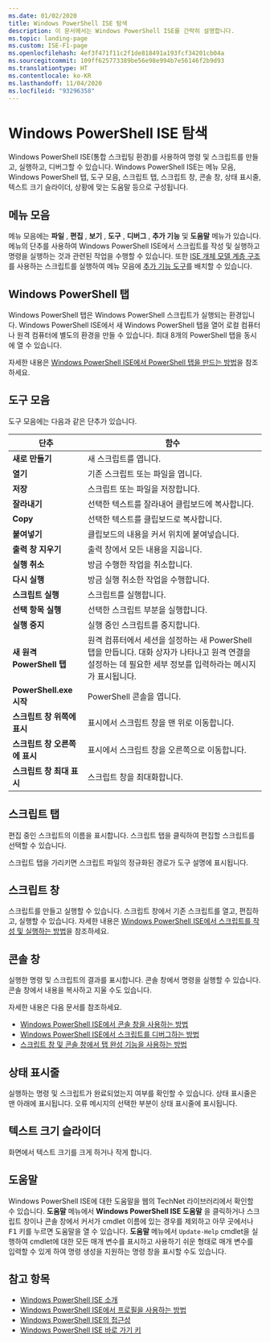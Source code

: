 ```yaml
---
ms.date: 01/02/2020
title: Windows PowerShell ISE 탐색
description: 이 문서에서는 Windows PowerShell ISE를 간략히 설명합니다.
ms.topic: landing-page
ms.custom: ISE-F1-page
ms.openlocfilehash: 4ef3f471f11c2f1de818491a193fcf34201cb04a
ms.sourcegitcommit: 109ff625773389be56e98e994b7e56146f2b9d93
ms.translationtype: HT
ms.contentlocale: ko-KR
ms.lasthandoff: 11/04/2020
ms.locfileid: "93296358"
---
```

# <a name="exploring-the-windows-powershell-ise"></a>Windows PowerShell ISE 탐색

Windows PowerShell ISE(통합 스크립팅 환경)를 사용하여 명령 및 스크립트를 만들고, 실행하고, 디버그할 수 있습니다. Windows PowerShell ISE는 메뉴 모음, Windows PowerShell 탭, 도구 모음, 스크립트 탭, 스크립트 창, 콘솔 창, 상태 표시줄, 텍스트 크기 슬라이더, 상황에 맞는 도움말 등으로 구성됩니다.

## <a name="menu-bar"></a>메뉴 모음

메뉴 모음에는 **파일** , **편집** , **보기** , **도구** , **디버그** , **추가 기능** 및 **도움말** 메뉴가 있습니다. 메뉴의 단추를 사용하여 Windows PowerShell ISE에서 스크립트를 작성 및 실행하고 명령을 실행하는 것과 관련된 작업을 수행할 수 있습니다. 또한 [ISE 개체 모델 계층 구조](object-model/The-ISE-Object-Model-Hierarchy.md)를 사용하는 스크립트를 실행하여 메뉴 모음에 [추가 기능 도구](object-model/The-ISEAddOnTool-Object.md)를 배치할 수 있습니다.

## <a name="windows-powershell-tabs"></a>Windows PowerShell 탭

Windows PowerShell 탭은 Windows PowerShell 스크립트가 실행되는 환경입니다. Windows PowerShell ISE에서 새 Windows PowerShell 탭을 열어 로컬 컴퓨터나 원격 컴퓨터에 별도의 환경을 만들 수 있습니다. 최대 8개의 PowerShell 탭을 동시에 열 수 있습니다.

자세한 내용은 [Windows PowerShell ISE에서 PowerShell 탭을 만드는 방법](How-to-Create-a-PowerShell-Tab-in-Windows-PowerShell-ISE.md)을 참조하세요.

## <a name="toolbar"></a>도구 모음

도구 모음에는 다음과 같은 단추가 있습니다.

|             단추             |                                                                                     함수                                                                                     |
| ------------------------------ | -------------------------------------------------------------------------------------------------------------------------------------------------------------------------------- |
| **새로 만들기**                        | 새 스크립트를 엽니다.                                                                                                                                                              |
| **열기**                       | 기존 스크립트 또는 파일을 엽니다.                                                                                                                                                |
| **저장**                       | 스크립트 또는 파일을 저장합니다.                                                                                                                                                          |
| **잘라내기**                        | 선택한 텍스트를 잘라내어 클립보드에 복사합니다.                                                                                                                           |
| **Copy**                       | 선택한 텍스트를 클립보드로 복사합니다.                                                                                                                                       |
| **붙여넣기**                      | 클립보드의 내용을 커서 위치에 붙여넣습니다.                                                                                                                     |
| **출력 창 지우기**          | 출력 창에서 모든 내용을 지웁니다.                                                                                                                                           |
| **실행 취소**                       | 방금 수행한 작업을 취소합니다.                                                                                                                                     |
| **다시 실행**                       | 방금 실행 취소한 작업을 수행합니다.                                                                                                                                        |
| **스크립트 실행**                 | 스크립트를 실행합니다.                                                                                                                                                                   |
| **선택 항목 실행**              | 선택한 스크립트 부분을 실행합니다.                                                                                                                                             |
| **실행 중지**             | 실행 중인 스크립트를 중지합니다.                                                                                                                                                  |
| **새 원격 PowerShell 탭**  | 원격 컴퓨터에서 세션을 설정하는 새 PowerShell 탭을 만듭니다. 대화 상자가 나타나고 원격 연결을 설정하는 데 필요한 세부 정보를 입력하라는 메시지가 표시됩니다. |
| **PowerShell.exe 시작**       | PowerShell 콘솔을 엽니다.                                                                                                                                                      |
| **스크립트 창 위쪽에 표시**       | 표시에서 스크립트 창을 맨 위로 이동합니다.                                                                                                                                 |
| **스크립트 창 오른쪽에 표시**     | 표시에서 스크립트 창을 오른쪽으로 이동합니다.                                                                                                                               |
| **스크립트 창 최대 표시** | 스크립트 창을 최대화합니다.                                                                                                                                                       |

## <a name="script-tab"></a>스크립트 탭

편집 중인 스크립트의 이름을 표시합니다. 스크립트 탭을 클릭하여 편집할 스크립트를 선택할 수 있습니다.

스크립트 탭을 가리키면 스크립트 파일의 정규화된 경로가 도구 설명에 표시됩니다.

## <a name="script-pane"></a>스크립트 창

스크립트를 만들고 실행할 수 있습니다. 스크립트 창에서 기존 스크립트를 열고, 편집하고, 실행할 수 있습니다. 자세한 내용은 [Windows PowerShell ISE에서 스크립트를 작성 및 실행하는 방법](How-to-Write-and-Run-Scripts-in-the-Windows-PowerShell-ISE.md)을 참조하세요.

## <a name="console-pane"></a>콘솔 창

실행한 명령 및 스크립트의 결과를 표시합니다. 콘솔 창에서 명령을 실행할 수 있습니다. 콘솔 창에서 내용을 복사하고 지울 수도 있습니다.

자세한 내용은 다음 문서를 참조하세요.

- [Windows PowerShell ISE에서 콘솔 창을 사용하는 방법](How-to-Use-the-Console-Pane-in-the-Windows-PowerShell-ISE.md)
- [Windows PowerShell ISE에서 스크립트를 디버그하는 방법](How-to-Debug-Scripts-in-Windows-PowerShell-ISE.md)
- [스크립트 창 및 콘솔 창에서 탭 완성 기능을 사용하는 방법](How-to-Use-Tab-Completion-in-the-Script-Pane-and-Console-Pane.md)

## <a name="status-bar"></a>상태 표시줄

실행하는 명령 및 스크립트가 완료되었는지 여부를 확인할 수 있습니다. 상태 표시줄은 맨 아래에 표시됩니다. 오류 메시지의 선택한 부분이 상태 표시줄에 표시됩니다.

## <a name="text-size-slider"></a>텍스트 크기 슬라이더

화면에서 텍스트 크기를 크게 하거나 작게 합니다.

## <a name="help"></a>도움말

Windows PowerShell ISE에 대한 도움말을 웹의 TechNet 라이브러리에서 확인할 수 있습니다. **도움말** 메뉴에서 **Windows PowerShell ISE 도움말** 을 클릭하거나 스크립트 창이나 콘솔 창에서 커서가 cmdlet 이름에 있는 경우를 제외하고 아무 곳에서나 <kbd>F1</kbd> 키를 누르면 도움말을 열 수 있습니다. **도움말** 메뉴에서 `Update-Help` cmdlet을 실행하여 cmdlet에 대한 모든 매개 변수를 표시하고 사용하기 쉬운 형태로 매개 변수를 입력할 수 있게 하여 명령 생성을 지원하는 명령 창을 표시할 수도 있습니다.

## <a name="see-also"></a>참고 항목

- [Windows PowerShell ISE 소개](Introducing-the-Windows-PowerShell-ISE.md)
- [Windows PowerShell ISE에서 프로필을 사용하는 방법](How-to-Use-Profiles-in-Windows-PowerShell-ISE.md)
- [Windows PowerShell ISE의 접근성](Accessibility-in-Windows-PowerShell-ISE.md)
- [Windows PowerShell ISE 바로 가기 키](Keyboard-Shortcuts-for-the-Windows-PowerShell-ISE.md)
